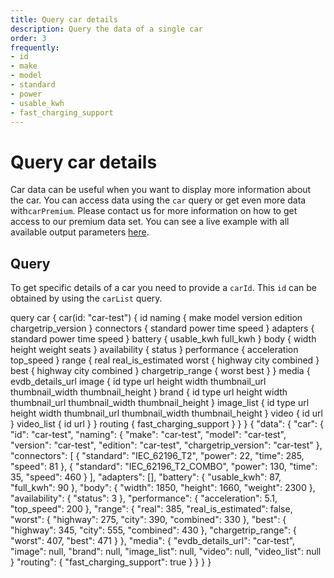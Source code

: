 ```yaml
---
title: Query car details
description: Query the data of a single car
order: 3
frequently:
- id
- make
- model
- standard
- power
- usable_kwh
- fast_charging_support
---
```


# Query car details
Car data can be useful when you want to display more information about the car. You can access data using the `car` query or get even more data with`carPremium`. Please <cta action='smallchat'>contact us</cta> for more information on how to get access to our premium data set. You can see a live example with all available output parameters [here](https://playground.chargetrip.com/?page=car).

<api-reference-actions example-url="https://chargetrip.github.io/examples/car/" url="https://playground.chargetrip.com/?page=car"></api-reference-actions>

## Query
To get specific details of a car you need to provide a `carId`. This `id` can be obtained by using the `carList` query.

<schema name="car" :frequent="frequently"></schema>

<response error="car"></response>

<playground>
<code-block lang="graphql" type="query">
query car {
  car(id: "car-test") {
    id
    naming {
      make
      model
      version
      edition
      chargetrip_version
    }
    connectors {
      standard
      power
      time
      speed
    }
    adapters {
      standard
      power
      time
      speed
    }
    battery {
      usable_kwh
      full_kwh
    }
    body {
      width
      height
      weight
      seats
    }
    availability {
      status
    }
    performance {
      acceleration
      top_speed
    }
    range {
      real
      real_is_estimated
      worst {
        highway
        city
        combined
      }
      best {
        highway
        city
        combined
      }
      chargetrip_range {
        worst
        best
      }
    }
    media {
      evdb_details_url
      image {
        id
        type
        url
        height
        width
        thumbnail_url
        thumbnail_width
        thumbnail_height
      }
      brand {
        id
        type
        url
        height
        width
        thumbnail_url
        thumbnail_width
        thumbnail_height
      }
      image_list {
        id
        type
        url
        height
        width
        thumbnail_url
        thumbnail_width
        thumbnail_height
      }
      video {
        id
        url
      }
      video_list {
        id
        url
      }
    }
    routing {
      fast_charging_support
    }
  }
}

</code-block>

<code-block lang="json" type="response">
{
  "data": {
    "car": {
      "id": "car-test",
      "naming": {
        "make": "car-test",
        "model": "car-test",
        "version": "car-test",
        "edition": "car-test",
        "chargetrip_version": "car-test"
      },
      "connectors": [
        {
          "standard": "IEC_62196_T2",
          "power": 22,
          "time": 285,
          "speed": 81
        },
        {
          "standard": "IEC_62196_T2_COMBO",
          "power": 130,
          "time": 35,
          "speed": 460
        }
      ],
      "adapters": [],
      "battery": {
        "usable_kwh": 87,
        "full_kwh": 90
      },
      "body": {
        "width": 1850,
        "height": 1660,
        "weight": 2300
      },
      "availability": {
        "status": 3
      },
      "performance": {
        "acceleration": 5.1,
        "top_speed": 200
      },
      "range": {
        "real": 385,
        "real_is_estimated": false,
        "worst": {
          "highway": 275,
          "city": 390,
          "combined": 330
        },
        "best": {
          "highway": 345,
          "city": 555,
          "combined": 430
        },
        "chargetrip_range": {
          "worst": 407,
          "best": 471
        }
      },
      "media": {
        "evdb_details_url": "car-test",
        "image": null,
        "brand": null,
        "image_list": null,
        "video": null,
        "video_list": null
      }
      "routing": {
        "fast_charging_support": true
      }
    }
  }
}
</code-block>

</playground>
